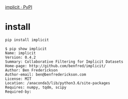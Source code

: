 [implicit · PyPI](https://pypi.org/project/implicit/)

# install

```sh
pip install implicit
```

```
$ pip show implicit
Name: implicit
Version: 0.4.2
Summary: Collaborative Filtering for Implicit Datasets
Home-page: http://github.com/benfred/implicit/
Author: Ben Frederickson
Author-email: ben@benfrederickson.com
License: MIT
Location: /anaconda3/lib/python3.6/site-packages
Requires: numpy, tqdm, scipy
Required-by:
```

